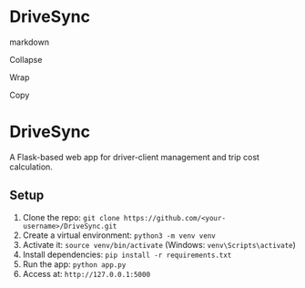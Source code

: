# DriveSync
markdown

Collapse

Wrap

Copy
# DriveSync
A Flask-based web app for driver-client management and trip cost calculation.

## Setup
1. Clone the repo: `git clone https://github.com/<your-username>/DriveSync.git`
2. Create a virtual environment: `python3 -m venv venv`
3. Activate it: `source venv/bin/activate` (Windows: `venv\Scripts\activate`)
4. Install dependencies: `pip install -r requirements.txt`
5. Run the app: `python app.py`
6. Access at: `http://127.0.0.1:5000`
